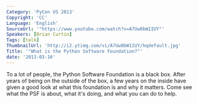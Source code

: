 ```yaml
---
Category: 'PyCon US 2013'
Copyright: 'CC'
Language: 'English'
SourceUrl: '"https://www.youtube.com/watch?v=A7Uw0bW1IUY"'
Speakers: [Brian Curtin]
Tags: [talk]
ThumbnailUrl: 'http://i2.ytimg.com/vi/A7Uw0bW1IUY/hqdefault.jpg'
Title: '"What is the Python Software Foundation?"'
date: '2013-03-16'
---
```

To a lot of people, the Python Software Foundation is a black box. After years of being on the outside of the box, a few years on the inside have given a good look at what this foundation is and why it matters. Come see what the PSF is about, what it's doing, and what you can do to help.